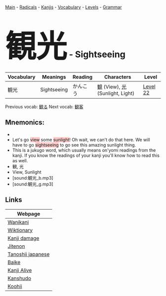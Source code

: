 <style> bigfont {font-size: 100px}</style>
[Main](../README.md) -
[Radicals](../radicals.md) -
[Kanjis](../kanjis.md) -
[Vocabulary](../vocabulary.md) -
[Levels](../levels.md) -
[Grammar](../grammar.md)
# <bigfont> 観光</bigfont> - Sightseeing 

| Vocabulary | Meanings | Reading | Characters | Level |
| --- | --- | --- | --- | --- |
| 観光 | Sightseeing | かんこう |  [観](../kanjis/観.md) (View), [光](../kanjis/光.md) (Sunlight, Light) | [Level 22](../levels/wk_level22.md) |

Previous vocab: [観る](観る.md) Next vocab: [観客](観客.md) 

## Mnemonics:

* 
* Let's go <span style="background-color:#ffcccb"> view</span> some <span style="background-color:#ffcccb"> sunlight</span>! Oh wait, we can't do that here. We will have to go <span style="background-color:#ffcccb"> sightseeing</span> to go see this amazing sunlight thing.
* This is a jukugo word, which usually means on'yomi readings from the kanji. If you know the readings of your kanji you'll know how to read this as well.
* 観, 光
* View, Sunlight
* [sound:観光_b.mp3]
* [sound:観光_g.mp3]


## Links 

| Webpage |
| --- |
| [Wanikani          ](https://www.wanikani.com/kanji/観光) |
| [Wiktionary        ](https://en.wiktionary.org/wiki/観光) |
| [Kanji damage      ](http://www.kanjidamage.com/kanji/search?utf8=✓&q=観光) |
| [Jitenon           ](https://jitenon.com/kanji/観光) |
| [Tanoshii japanese ](https://www.tanoshiijapanese.com/dictionary/kanji.cfm?k=観光) |
| [Baike             ](https://baike.baidu.com/item/観光) |
| [Kanji Alive       ](https://app.kanjialive.com/観光) |
| [Kanshudo          ](https://www.kanshudo.com/searchmn?q=観光) |
| [Koohii            ](https://kanji.koohii.com/study/kanji/観光) |
